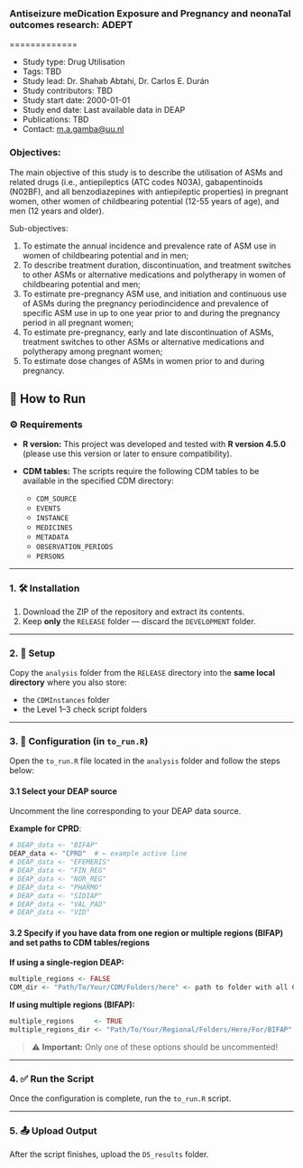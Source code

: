 ### Antiseizure meDication Exposure and Pregnancy and neonaTal outcomes research: ADEPT
=============
- Study type: Drug Utilisation
- Tags: TBD
- Study lead: Dr. Shahab Abtahi, Dr. Carlos E. Durán 
- Study contributors: TBD
- Study start date: 2000-01-01
- Study end date: Last available data in DEAP
- Publications: TBD
- Contact: m.a.gamba@uu.nl
  
### Objectives:
The main objective of this study is to describe the utilisation of ASMs and related drugs (i.e., antiepileptics (ATC codes N03A), gabapentinoids (N02BF), and all benzodiazepines with antiepileptic properties) in pregnant women, other women of childbearing potential (12-55 years of age), and men (12 years and older). 

Sub-objectives: 

1. To estimate the annual incidence and prevalence rate of ASM use in women of childbearing potential and in men; 
2. To describe treatment duration, discontinuation, and treatment switches to other ASMs or alternative medications and polytherapy in women of childbearing potential and men; 
3. To estimate pre-pregnancy ASM use, and initiation and continuous use of ASMs during the pregnancy periodincidence and prevalence of specific ASM use in up to one year prior to and during the pregnancy period in all pregnant women; 
4. To estimate pre-pregnancy, early and late discontinuation of ASMs, treatment switches to other ASMs or alternative medications and polytherapy among pregnant women;
5. To estimate dose changes of ASMs in women prior to and during pregnancy. 

## 🚀 How to Run


### ⚙️ Requirements

- **R version:** This project was developed and tested with **R version 4.5.0** (please use this version or later to ensure compatibility).
  
- **CDM tables:** The scripts require the following CDM tables to be available in the specified CDM directory:
  - `CDM_SOURCE`
  - `EVENTS`
  - `INSTANCE`
  - `MEDICINES`
  - `METADATA`
  - `OBSERVATION_PERIODS`
  - `PERSONS`

---


### 1. 🛠 Installation  
1. Download the ZIP of the repository and extract its contents.  
2. Keep **only** the `RELEASE` folder — discard the `DEVELOPMENT` folder.

---

### 2. 📁 Setup  
Copy the `analysis` folder from the `RELEASE` directory into the **same local directory** where you also store:
- the `CDMInstances` folder  
- the Level 1–3 check script folders

---

### 3. 🔧 Configuration (in `to_run.R`)

Open the `to_run.R` file located in the `analysis` folder and follow the steps below:

#### 3.1 Select your DEAP source 
Uncomment the line corresponding to your DEAP data source.  

**Example for CPRD**:

```r
# DEAP_data <- "BIFAP"
DEAP_data <- "CPRD"  # ← example active line
# DEAP_data <- "EFEMERIS"
# DEAP_data <- "FIN_REG"
# DEAP_data <- "NOR_REG"
# DEAP_data <- "PHARMO"
# DEAP_data <- "SIDIAP"
# DEAP_data <- "VAL_PAD"
# DEAP_data <- "VID"
```

#### 3.2 Specify if you have data from one region or multiple regions (BIFAP) and set paths to CDM tables/regions  

**If using a single-region DEAP:**

```r
multiple_regions <- FALSE
CDM_dir <- "Path/To/Your/CDM/Folders/here" <- path to folder with all CDM tables 
```


**If using multiple regions (BIFAP):**

```r
multiple_regions     <- TRUE
multiple_regions_dir <- "Path/To/Your/Regional/Folders/Here/For/BIFAP" <- path to folder with regional folders, each containing CDM tables for that region
```

> ⚠️ **Important:** Only one of these options should be uncommented!

---

### 4. ✅ Run the Script  
Once the configuration is complete, run the `to_run.R` script.

---

### 5. 📤 Upload Output  
After the script finishes, upload the `D5_results` folder.
